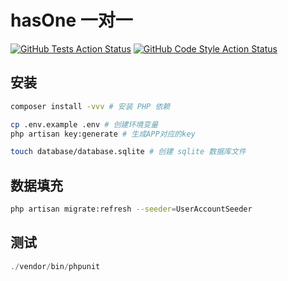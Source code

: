 # hasOne 一对一

[![GitHub Tests Action Status](https://github.com/curder/larave-relationships-demo/actions/workflows/run-test.yml/badge.svg?branch=has-one)](https://github.com/curder/larave-relationships-demo/actions?query=run-test%3Ahas-one)
[![GitHub Code Style Action Status](https://github.com/curder/larave-relationships-demo/actions/workflows/php-cs-fixer.yml/badge.svg?branch=has-one)](https://github.com/curder/larave-relationships-demo/actions?query=workflow%3A"Check+%26+fix+styling"+branch%3Ahas-one)

## 安装

```bash
composer install -vvv # 安装 PHP 依赖

cp .env.example .env # 创建环境变量
php artisan key:generate # 生成APP对应的key

touch database/database.sqlite # 创建 sqlite 数据库文件
```

## 数据填充

```bash
php artisan migrate:refresh --seeder=UserAccountSeeder
```

## 测试

```php
./vendor/bin/phpunit
```
